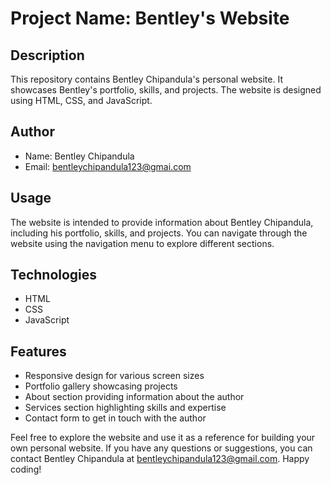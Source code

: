 # Project Name: Bentley's Website

## Description
This repository contains Bentley Chipandula's personal website. It showcases Bentley's portfolio, skills, and projects. The website is designed using HTML, CSS, and JavaScript.

## Author
- Name: Bentley Chipandula
- Email: bentleychipandula123@gmai.com

## Usage
The website is intended to provide information about Bentley Chipandula, including his portfolio, skills, and projects. You can navigate through the website using the navigation menu to explore different sections.

## Technologies
- HTML
- CSS
- JavaScript

## Features
- Responsive design for various screen sizes
- Portfolio gallery showcasing projects
- About section providing information about the author
- Services section highlighting skills and expertise
- Contact form to get in touch with the author

Feel free to explore the website and use it as a reference for building your own personal website. If you have any questions or suggestions, you can contact Bentley Chipandula at bentleychipandula123@gmail.com. Happy coding!
